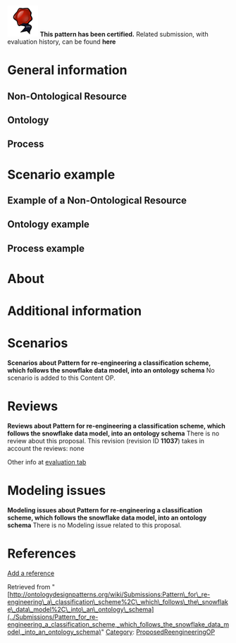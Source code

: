 [![](../images/thumb/b/b5/Certified.png/70px-Certified.png)](../Image/Certified.png "Certified.png") __This pattern has been certified.__
Related submission, with evaluation history, can be found __here__





#  General information


  




##  Non-Ontological Resource


  




##  Ontology


  




##  Process


  




#  Scenario example


  




##  Example of a Non-Ontological Resource


  




##  Ontology example


  




##  Process example


  




#  About


#  Additional information


#  Scenarios



__Scenarios about Pattern for re-engineering a classification scheme, which follows the snowflake data model, into an ontology schema__
No scenario is added to this Content OP.




#  Reviews



__Reviews about Pattern for re-engineering a classification scheme, which follows the snowflake data model, into an ontology schema__
There is no review about this proposal.
This revision (revision ID __11037__) takes in account the reviews: none


Other info at [evaluation tab](http://ontologydesignpatterns.org/wiki/index.php?title=Submissions:Pattern_for_re-engineering_a_classification_scheme%2C_which_follows_the_snowflake_data_model%2C_into_an_ontology_schema&action=evaluation "http://ontologydesignpatterns.org/wiki/index.php?title=Submissions:Pattern_for_re-engineering_a_classification_scheme%2C_which_follows_the_snowflake_data_model%2C_into_an_ontology_schema&action=evaluation")




  




#  Modeling issues



__Modeling issues about Pattern for re-engineering a classification scheme, which follows the snowflake data model, into an ontology schema__
There is no Modeling issue related to this proposal.




  




#  References


[Add a reference](index.php@title=Odp%253AAdd_reference&subject=Submissions%253APattern+for+re-engineering+a+classification+scheme,+which+follows+the+snowflake+data+model,+into+an+ontology+schema.html "http://ontologydesignpatterns.org/wiki/index.php?title=Odp:Add_reference&subject=Submissions%3APattern+for+re-engineering+a+classification+scheme%2C+which+follows+the+snowflake+data+model%2C+into+an+ontology+schema")


  






Retrieved from "[http://ontologydesignpatterns.org/wiki/Submissions:Pattern\_for\_re-engineering\_a\_classification\_scheme%2C\_which\_follows\_the\_snowflake\_data\_model%2C\_into\_an\_ontology\_schema](../Submissions/Pattern_for_re-engineering_a_classification_scheme,_which_follows_the_snowflake_data_model,_into_an_ontology_schema)"
 [Category](http://ontologydesignpatterns.org/wiki/Special:Categories "Special:Categories"): [ProposedReengineeringOP](../Category/ProposedReengineeringOP "Category:ProposedReengineeringOP")